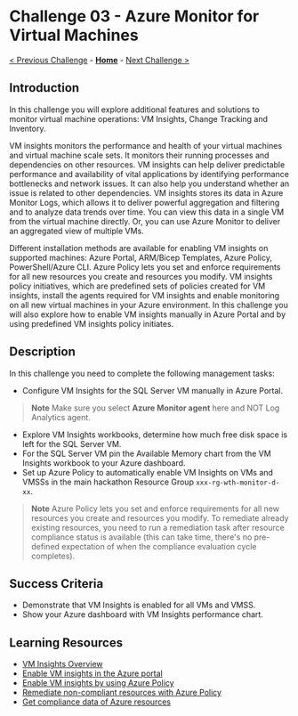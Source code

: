# Challenge 03 - Azure Monitor for Virtual Machines

[< Previous Challenge](./Challenge-02.md) - **[Home](../README.md)** - [Next Challenge >](./Challenge-04.md)

## Introduction

In this challenge you will explore additional features and solutions to monitor virtual machine operations: VM Insights, Change Tracking and Inventory.

VM insights monitors the performance and health of your virtual machines and virtual machine scale sets. It monitors their running processes and dependencies on other resources. VM insights can help deliver predictable performance and availability of vital applications by identifying performance bottlenecks and network issues. It can also help you understand whether an issue is related to other dependencies. VM insights stores its data in Azure Monitor Logs, which allows it to deliver powerful aggregation and filtering and to analyze data trends over time. You can view this data in a single VM from the virtual machine directly. Or, you can use Azure Monitor to deliver an aggregated view of multiple VMs.

Different installation methods are available for enabling VM insights on supported machines: Azure Portal, ARM/Bicep Templates, Azure Policy, PowerShell/Azure CLI. Azure Policy lets you set and enforce requirements for all new resources you create and resources you modify. VM insights policy initiatives, which are predefined sets of policies created for VM insights, install the agents required for VM insights and enable monitoring on all new virtual machines in your Azure environment. In this challenge you will also explore how to enable VM insights manually in Azure Portal and by using predefined VM insights policy initiates.

## Description

In this challenge you need to complete the following management tasks:
- Configure VM Insights for the SQL Server VM manually in Azure Portal. 
>**Note** Make sure you select **Azure Monitor agent** here and NOT Log Analytics agent. 
- Explore VM Insights workbooks, determine how much free disk space is left for the SQL Server VM.
- For the SQL Server VM pin the Available Memory chart from the VM Insights workbook to your Azure dashboard.
- Set up Azure Policy to automatically enable VM Insights on VMs and VMSSs in the main hackathon Resource Group `xxx-rg-wth-monitor-d-xx`. 
>**Note** Azure Policy lets you set and enforce requirements for all new resources you create and resources you modify. To remediate already existing resources, you need to run a remediation task after resource compliance status is available (this can take time, there's no pre-defined expectation of when the compliance evaluation cycle completes).


## Success Criteria

- Demonstrate that VM Insights is enabled for all VMs and VMSS.
- Show your Azure dashboard with VM Insights performance chart.

## Learning Resources
- [VM Insights Overview](https://learn.microsoft.com/en-us/azure/azure-monitor/vm/vminsights-overview)
- [Enable VM insights in the Azure portal](https://learn.microsoft.com/en-us/azure/azure-monitor/vm/vminsights-enable-portal)
- [Enable VM insights by using Azure Policy](https://learn.microsoft.com/en-us/azure/azure-monitor/vm/vminsights-enable-policy)
- [Remediate non-compliant resources with Azure Policy](https://learn.microsoft.com/en-us/azure/governance/policy/how-to/remediate-resources?tabs=azure-portal)
- [Get compliance data of Azure resources](https://learn.microsoft.com/en-us/azure/governance/policy/how-to/get-compliance-data)

